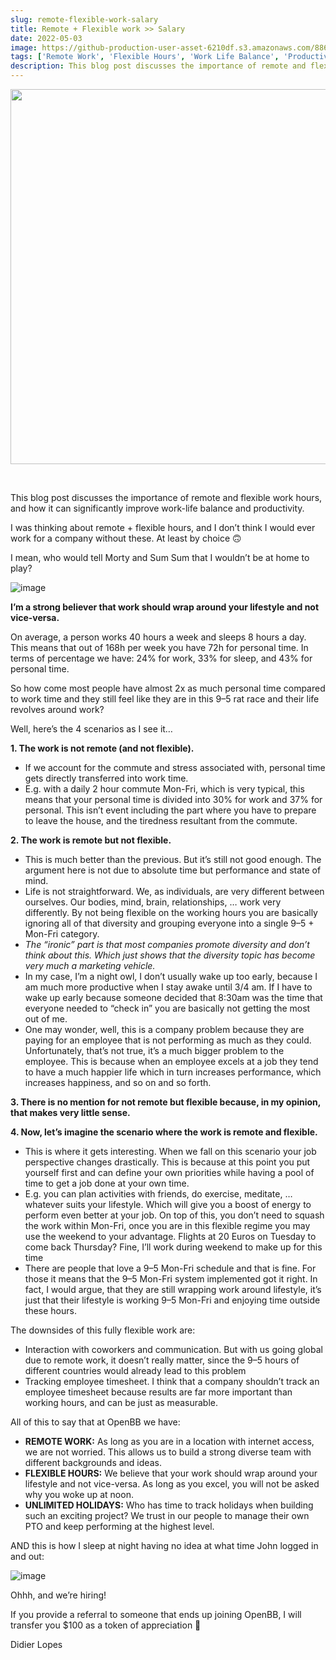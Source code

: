 ```yaml
---
slug: remote-flexible-work-salary
title: Remote + Flexible work >> Salary
date: 2022-05-03
image: https://github-production-user-asset-6210df.s3.amazonaws.com/88618738/280499305-ad97cd9d-c836-443c-b333-78a193b3ac99.png
tags: ['Remote Work', 'Flexible Hours', 'Work Life Balance', 'Productivity']
description: This blog post discusses the importance of remote and flexible work hours, and how it can significantly improve work-life balance and productivity.
---
```


<p align="center">
    <img width="600" src="https://github-production-user-asset-6210df.s3.amazonaws.com/88618738/280499305-ad97cd9d-c836-443c-b333-78a193b3ac99.png"/>
</p>

<br />

This blog post discusses the importance of remote and flexible work hours, and how it can significantly improve work-life balance and productivity.

<!-- truncate -->

<div style={{borderTop: '1px solid #21af90', margin: '1.5em 0'}} />

I was thinking about remote + flexible hours, and I don’t think I would ever work for a company without these. At least by choice 🙃

I mean, who would tell Morty and Sum Sum that I wouldn’t be at home to play?

![image](https://github.com/Meg1211/my-website/assets/88618738/ad97cd9d-c836-443c-b333-78a193b3ac99)

**I’m a strong believer that work should wrap around your lifestyle and not vice-versa.**

On average, a person works 40 hours a week and sleeps 8 hours a day. This means that out of 168h per week you have 72h for personal time. In terms of percentage we have: 24% for work, 33% for sleep, and 43% for personal time.

So how come most people have almost 2x as much personal time compared to work time and they still feel like they are in this 9–5 rat race and their life revolves around work?

Well, here’s the 4 scenarios as I see it…

**1. The work is not remote (and not flexible).**

  - If we account for the commute and stress associated with, personal time gets directly transferred into work time.
  - E.g. with a daily 2 hour commute Mon-Fri, which is very typical, this means that your personal time is divided into 30% for work and 37% for personal. This isn’t event including the part where you have to prepare to leave the house, and the tiredness resultant from the commute.

**2. The work is remote but not flexible.**

  - This is much better than the previous. But it’s still not good enough. The argument here is not due to absolute time but performance and state of mind.
  - Life is not straightforward. We, as individuals, are very different between ourselves. Our bodies, mind, brain, relationships, … work very differently. By not being flexible on the working hours you are basically ignoring all of that diversity and grouping everyone into a single 9–5 + Mon-Fri category.
  - _The “ironic” part is that most companies promote diversity and don’t think about this. Which just shows that the diversity topic has become very much a marketing vehicle._
  - In my case, I’m a night owl, I don’t usually wake up too early, because I am much more productive when I stay awake until 3/4 am. If I have to wake up early because someone decided that 8:30am was the time that everyone needed to “check in” you are basically not getting the most out of me.
  - One may wonder, well, this is a company problem because they are paying for an employee that is not performing as much as they could. Unfortunately, that’s not true, it’s a much bigger problem to the employee. This is because when an employee excels at a job they tend to have a much happier life which in turn increases performance, which increases happiness, and so on and so forth.

**3. There is no mention for not remote but flexible because, in my opinion, that makes very little sense.**

**4. Now, let’s imagine the scenario where the work is remote and flexible.**

  - This is where it gets interesting. When we fall on this scenario your job perspective changes drastically. This is because at this point you put yourself first and can define your own priorities while having a pool of time to get a job done at your own time.
  - E.g. you can plan activities with friends, do exercise, meditate, … whatever suits your lifestyle. Which will give you a boost of energy to perform even better at your job. On top of this, you don’t need to squash the work within Mon-Fri, once you are in this flexible regime you may use the weekend to your advantage. Flights at 20 Euros on Tuesday to come back Thursday? Fine, I’ll work during weekend to make up for this time
  - There are people that love a 9–5 Mon-Fri schedule and that is fine. For those it means that the 9–5 Mon-Fri system implemented got it right. In fact, I would argue, that they are still wrapping work around lifestyle, it’s just that their lifestyle is working 9–5 Mon-Fri and enjoying time outside these hours.

The downsides of this fully flexible work are:

- Interaction with coworkers and communication. But with us going global due to remote work, it doesn’t really matter, since the 9–5 hours of different countries would already lead to this problem
- Tracking employee timesheet. I think that a company shouldn’t track an employee timesheet because results are far more important than working hours, and can be just as measurable.

All of this to say that at OpenBB we have:

- **REMOTE WORK:** As long as you are in a location with internet access, we are not worried. This allows us to build a strong diverse team with different backgrounds and ideas.
- **FLEXIBLE HOURS:** We believe that your work should wrap around your lifestyle and not vice-versa. As long as you excel, you will not be asked why you woke up at noon.
- **UNLIMITED HOLIDAYS:** Who has time to track holidays when building such an exciting project? We trust in our people to manage their own PTO and keep performing at the highest level.

AND this is how I sleep at night having no idea at what time John logged in and out:

![image](https://github.com/Meg1211/my-website/assets/88618738/dbf48e0f-b711-4e57-988a-26a791f8bdaf)

Ohhh, and we’re hiring!

If you provide a referral to someone that ends up joining OpenBB, I will transfer you $100 as a token of appreciation 🦋

Didier Lopes
